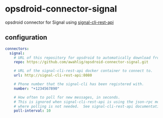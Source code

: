 # opsdroid-connector-signal
opsdroid connector for Signal using [signal-cli-rest-api](https://github.com/bbernhard/signal-cli-rest-api)

## configuration

```yml
connectors:
  signal:
    # URL of this repository for opsdroid to automatically download from.
    repo: https://github.com/awahlig/opsdroid-connector-signal.git

    # URL of the signal-cli-rest-api docker container to connect to.
    url: http://signal-cli-rest-api:8080

    # Phone number that the signal-cli has been registered with.
    number: "+1234567890"

    # How often to poll for new messages, in seconds.
    # This is ignored when signal-cli-rest-api is using the json-rpc mode (recommended),
    # where polling is not needed.  See signal-cli-rest-api documentation for more info.
    poll-interval: 10
```
